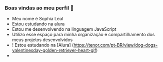 ### Boas vindas ao meu perfil 💙

* Meu nome é Sophia Leal
* Estou estudando na alura
* Estou me desenvolvendo na linguagem JavaScript
* Utilizo esse espaço para minha organização e compartilhamento dos meus projetos desenvolvidos
* ! Estou estudando na [Alura] (https://tenor.com/pt-BR/view/dog-dogs-valentinesday-golden-retriever-heart-gif) 
* 
